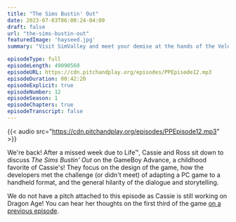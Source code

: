 ```yaml
---
title: "The Sims Bustin' Out"
date: 2023-07-03T06:00:24-04:00
draft: false
url: "the-sims-bustin-out"
featuredImage: 'hayseed.jpg'
summary: "Visit SimValley and meet your demise at the hands of the Veloci-Rooster."

episodeType: full
episodeLength: 49090560
episodeURL: https://cdn.pitchandplay.org/episodes/PPEpisode12.mp3
episodeDuration: 00:42:20
episodeExplicit: true
episodeNumber: 12
episodeSeason: 1
episodeChapters: true
episodeTranscript: false
---
```


{{< audio src="https://cdn.pitchandplay.org/episodes/PPEpisode12.mp3" >}}

We're back! After a missed week due to Life™, Cassie and Ross sit down to discuss *The Sims Bustin' Out* on the GameBoy Advance, a childhood favorite of Cassie's! They focus on the design of the game, how the developers met the challenge (or didn't meet) of adapting a PC game to a handheld format, and the general hilarity of the dialogue and storytelling.

We do not have a pitch attached to this episode as Cassie is still working on Dragon Age! You can hear her thoughts on the first third of the game [on a previous episode](https://pitchandplay.org/dragon-age-origins-the-legend-of-zelda-tears-of-the-kingdom/).